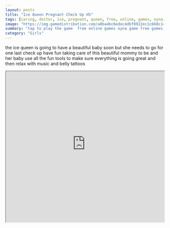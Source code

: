 ```yaml
---
layout: posts
title: "Ice Queen Pregnant Check Up H5"
tags: [caring, doctor, ice, pregnant, queen, free, online, games, oyna, game, free, games, play, play, games]
image: "https://img.gamedistribution.com/a8ba4bc6edec4dbf8922ec1c668c14da.jpg"
summary: "tap to play the game  free online games oyna game free games play play games"
category: "Girls"
---
```


the ice queen is going to have a beautiful baby soon but she needs to go for one last check up have fun taking care of this beautiful mommy to be and her baby use all the fun tools to make sure everything is going great and then relax with music and belly tattoos

<iframe width="100%" height="480px;" src="https://html5.gamedistribution.com/a8ba4bc6edec4dbf8922ec1c668c14da/"></iframe>